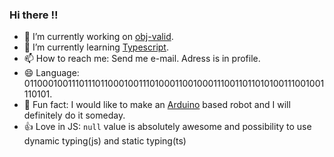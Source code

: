 ### Hi there :bangbang:


- 🔭 I’m currently working on [obj-valid](https://github.com/Iicytower/obj-valid).
- 🌱 I’m currently learning [Typescript](https://www.typescriptlang.org/).
- 📫 How to reach me: Send me e-mail. Adress is in profile.
- 😄 Language: 011000100111011101100010011101000110010001110011011010100111001001110101.
- :tada: Fun fact: I would like to make an [Arduino](https://www.arduino.cc/) based robot and I will definitely do it someday.
- :+1: Love in JS: `null` value is absolutely awesome and possibility to use dynamic typing(js) and static typing(ts)
